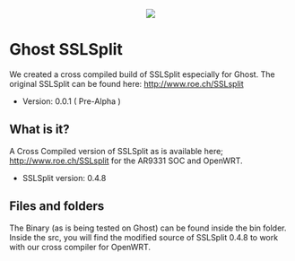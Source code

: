<p align="center">
  <a href="http://projectghost.nl">
    <img src="http://projectghost.nl/assets/img/ghost_transparant.png"/>
  </a>
</p>

# Ghost SSLSplit

We created a cross compiled build of SSLSplit especially for Ghost.
The original SSLSplit can be found here: http://www.roe.ch/SSLsplit

* Version: 0.0.1 ( Pre-Alpha )

## What is it?

A Cross Compiled version of SSLSplit as is available here; http://www.roe.ch/SSLsplit for the AR9331 SOC and OpenWRT.

* SSLSplit version: 0.4.8

## Files and folders

The Binary (as is being tested on Ghost) can be found inside the bin folder.
Inside the src, you will find the modified source of SSLSplit 0.4.8 to work with our cross compiler for OpenWRT.